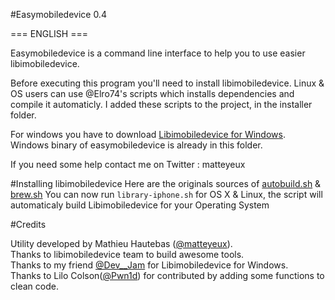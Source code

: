 #Easymobiledevice 0.4

=== ENGLISH ===

Easymobiledevice is a command line interface to help you to use easier libimobiledevice.

Before executing this program you'll need to install libimobiledevice.
Linux & OS users can use @Elro74's scripts which installs dependencies and compile it automaticly.
I added these scripts to the project, in the installer folder.

For windows you have to download [Libimobiledevice for Windows](https://github.com/matteyeux/easymobiledevice/releases/download/plop/Libimobiledevice.zip). Windows binary of easymobiledevice is already in this folder.

If you need some help contact me on Twitter : matteyeux

#Installing libimobiledevice
Here are the originals sources of [autobuild.sh](https://github.com/Keyaku/OpenJailbreak/blob/master/autobuild.sh) & [brew.sh](https://github.com/mathiasbynens/dotfiles/blob/master/brew.sh)
You can now run `library-iphone.sh` for OS X & Linux, the script will automaticaly build Libimobiledevice for your Operating System <br>

#Credits

Utility developed by Mathieu Hautebas ([@matteyeux](https://twitter.com/matteyeux)).<br> 
Thanks to libimobiledevice team to build awesome tools.<br> 
Thanks to my friend [@Dev__Jam](https://twitter.com/Dev__Jam) for Libimobiledevice for Windows.<br> 
Thanks to Lilo Colson([@Pwn1d](https://twitter.com/Pwn1d)) for contributed by adding some functions to clean code.


